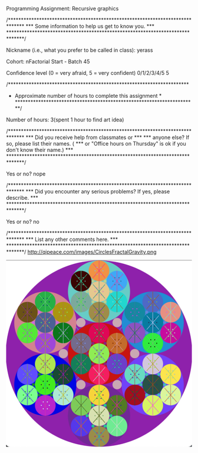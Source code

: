  Programming Assignment: Recursive graphics


/******************************************************************************
 ***            Some information to help us get to know you.                ***
 ******************************************************************************/


Nickname (i.e., what you prefer to be called in class):
yerass

Cohort: nFactorial Start - Batch 45


Confidence level (0 = very afraid, 5 = very confident) 0/1/2/3/4/5
5


/**********************************************************************
 * Approximate number of hours to complete this assignment            *
 **********************************************************************/


Number of hours: 3(spent 1 hour to find art idea)






/******************************************************************************
 ***   Did you receive help from classmates or      ***
 ***   anyone else? If so, please list their names. (
 ***   or "Office hours on Thursday" is ok if you don't know their name.)   ***
 ******************************************************************************/


Yes or no?
nope





/******************************************************************************
 ***   Did you encounter any serious problems? If yes, please describe.     ***
 ******************************************************************************/


Yes or no?
no



/******************************************************************************
 ***   List any other comments here.                                        ***
 ******************************************************************************/
http://qipeace.com/images/CirclesFractalGravity.png




![Art, n = 3](https://github.com/yerass11/31github/blob/main/RecursiveGraphics/Art_nEquals_3.png)
